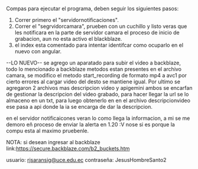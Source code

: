 Compas para ejecutar el programa, deben seguir los siguientes pasos:

1. Correr primero el "servidornotificaciones".
2. Correr el "segrvidorcamara", prueben con un cuchillo y listo veras que les notificara en la parte de servidor camara el proceso de inicio de grabacion, aun no esta activo el blackblaze.
3. el index esta comentado para intentar identifcar como ocuparlo en el nuevo con angular.


--LO NUEVO--
se agrego un aparatado para subir el video a backblaze, todo lo mencionado a backblaze metodos estan presentes en el archivo camara, se modifico el metodo start_recording de formato mp4 a avc1 por cierto errores al cargar video del desto se mantiene igual.
 Por ultimo se agregaron 2 archivos mas descripcion video y apigemini ambos se encarfan de gestionar la descripcion del video grabado, para hacer llegar la url se lo almaceno en un txt, para luego obtenerlo en en el archivo descripcionvideo ese pasa a api donde la ia se encarga de dar la descripcion.
 
en el servidor notificaicones veran lo como llega la informacion, a mi se me demoro eñ proceso de enviar la alerta en 1.20 :V nose si es porque la compu esta al maximo pruebenle.

 NOTA: si desean ingresar al backblaze link:https://secure.backblaze.com/b2_buckets.htm

 usuario: rjsaransig@uce.edu.ec
 contraseña: JesusHombreSanto2